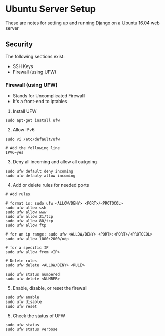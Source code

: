 # Ubuntu Server Setup

These are notes for setting up and running Django on a Ubuntu 16.04 web server

## Security

The following sections exist:

- SSH Keys
- Firewall (using UFW)


### Firewall (using UFW)

- Stands for Uncomplicated Firewall
- It's a front-end to iptables

1. Install UFW

```
sudo apt-get install ufw
```

2. Allow IPv6

```
sudo vi /etc/default/ufw
```

```
# Add the following line
IPV6=yes
```

3. Deny all incoming and allow all outgoing

```
sudo ufw default deny incoming
sudo ufw defauly allow incoming
```

4. Add or delete rules for needed ports

```
# Add rules

# format is: sudo ufw <ALLOW/DENY> <PORT>/<PROTOCOL>
sudo ufw allow ssh
sudo ufw allow www
sudo ufw allow 21/tcp
sudo ufw allow 80/tcp
sudo ufw allow ftp

# for an ip range: sudo ufw <ALLOW/DENY> <PORT>:<PORT>/<PROTOCOL>
sudo ufw allow 1000:2000/udp

# for a specific IP
sudo ufw allow from <IP>
```

```
# Delete rules
sudo ufw delete <ALLOW/DENY> <RULE>

sudo ufw status numbered
sudo ufw delete <NUMBER>
```

5. Enable, disable, or reset the firewall

```
sudo ufw enable
sudo ufw disable
sudo ufw reset
```

5. Check the status of UFW

```
sudo ufw status
sudo ufw status verbose
```